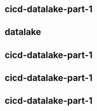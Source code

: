 # cicd-datalake-part-1
# datalake
# cicd-datalake-part-1
# cicd-datalake-part-1
# cicd-datalake-part-1
